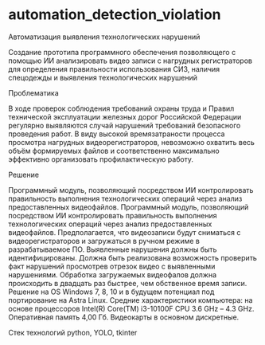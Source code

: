 # automation_detection_violation
Автоматизация выявления технологических нарушений

Создание прототипа программного обеспечения позволяющего с помощью ИИ анализировать видео записи с нагрудных регистраторов для определения правильности использования СИЗ, наличия спецодежды и выявления технологических нарушений

Проблематика

В ходе проверок соблюдения требований охраны труда и Правил технической эксплуатации железных дорог Российской Федерации регулярно выявляются случай нарушений требований безопасного проведения работ. В виду высокой времязатраности процесса просмотра нагрудных видеорегистраторов, невозможно охватить весь объём формируемых файлов и соответственно максимально эффективно организовать профилактическую работу.

Решение

Программный модуль, позволяющий посредством ИИ контролировать правильность выполнения технологических операций через анализ предоставленных видеофайлов. Программный модуль, позволяющий посредством ИИ контролировать правильность выполнения технологических операций через анализ предоставленных видеофайлов. Предполагается, что видеозаписи будут сниматься с видеорегистраторов и загружаться в ручном режиме в разрабатываемое ПО. Выявленные нарушения должны быть идентифицированы. Должна быть реализована возможность проверить факт нарушений просмотрев отрезок видео с выявленными нарушениями. Обработка загружаемых видеофалов должна происходить в двадцать раз быстрее, чем  обственное время записи.
Решение на OS Windows 7, 8, 10 и в будущем потенциал под портирование на Astra Linux.
Средние характеристики компьютера: на основе процессоров Intel(R) Core(TM)
i3-10100F CPU 3.6 GHz – 4.3 GHz. Оперативная память 4,00 Гб. Видеокарты в основном дискретные.

Стек технологий
python, YOLO, tkinter
